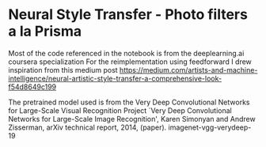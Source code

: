 # Neural Style Transfer - Photo filters a la Prisma

Most of the code referenced in the notebook is from the deeplearning.ai coursera specialization
For the reimplementation using feedforward I drew inspiration from this medium post
https://medium.com/artists-and-machine-intelligence/neural-artistic-style-transfer-a-comprehensive-look-f54d8649c199

The pretrained model used is from the Very Deep Convolutional Networks for Large-Scale Visual Recognition Project
`Very Deep Convolutional Networks for Large-Scale Image Recognition', Karen Simonyan and Andrew Zisserman, arXiv technical report, 2014, (paper).
imagenet-vgg-verydeep-19
